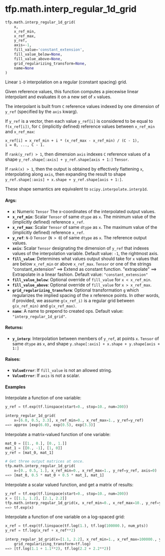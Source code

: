 <div itemscope itemtype="http://developers.google.com/ReferenceObject">
<meta itemprop="name" content="tfp.math.interp_regular_1d_grid" />
<meta itemprop="path" content="Stable" />
</div>

# tfp.math.interp_regular_1d_grid

``` python
tfp.math.interp_regular_1d_grid(
    x,
    x_ref_min,
    x_ref_max,
    y_ref,
    axis=-1,
    fill_value='constant_extension',
    fill_value_below=None,
    fill_value_above=None,
    grid_regularizing_transform=None,
    name=None
)
```

Linear `1-D` interpolation on a regular (constant spacing) grid.

Given reference values, this function computes a piecewise linear interpolant
and evaluates it on a new set of `x` values.

The interpolant is built from `C` reference values indexed by one dimension
of `y_ref` (specified by the `axis` kwarg).

If `y_ref` is a vector, then each value `y_ref[i]` is considered to be equal
to `f(x_ref[i])`, for `C` (implicitly defined) reference values between
`x_ref_min` and `x_ref_max`:

```none
x_ref[i] = x_ref_min + i * (x_ref_max - x_ref_min) / (C - 1),
i = 0, ..., C - 1.
```

If `rank(y_ref) > 1`, then dimension `axis` indexes `C` reference values of
a shape `y_ref.shape[:axis] + y_ref.shape[axis + 1:]` `Tensor`.

If `rank(x) > 1`, then the output is obtained by effectively flattening `x`,
interpolating along `axis`, then expanding the result to shape
`y_ref.shape[:axis] + x.shape + y_ref.shape[axis + 1:]`.

These shape semantics are equivalent to `scipy.interpolate.interp1d`.

#### Args:

* <b>`x`</b>: Numeric `Tensor` The x-coordinates of the interpolated output values.
* <b>`x_ref_min`</b>:  Scalar `Tensor` of same `dtype` as `x`.  The minimum value of
    the (implicitly defined) reference `x_ref`.
* <b>`x_ref_max`</b>:  Scalar `Tensor` of same `dtype` as `x`.  The maximum value of
    the (implicitly defined) reference `x_ref`.
* <b>`y_ref`</b>:  `N-D` `Tensor` (`N > 0`) of same `dtype` as `x`. The reference
    output values.
* <b>`axis`</b>:  Scalar `Tensor` designating the dimension of `y_ref` that indexes
    values of the interpolation variable.
    Default value: `-1`, the rightmost axis.
* <b>`fill_value`</b>:  Determines what values output should take for `x` values that
    are below `x_ref_min` or above `x_ref_max`. `Tensor` or one of the strings
    "constant_extension" ==> Extend as constant function. "extrapolate" ==>
    Extrapolate in a linear fashion.
    Default value: `"constant_extension"`
* <b>`fill_value_below`</b>:  Optional override of `fill_value` for `x < x_ref_min`.
* <b>`fill_value_above`</b>:  Optional override of `fill_value` for `x > x_ref_max`.
* <b>`grid_regularizing_transform`</b>:  Optional transformation `g` which regularizes
    the implied spacing of the x reference points.  In other words, if
    provided, we assume `g(x_ref_i)` is a regular grid between `g(x_ref_min)`
    and `g(x_ref_max)`.
* <b>`name`</b>:  A name to prepend to created ops.
    Default value: `"interp_regular_1d_grid"`.


#### Returns:

* <b>`y_interp`</b>:  Interpolation between members of `y_ref`, at points `x`.
    `Tensor` of same `dtype` as `x`, and shape
    `y.shape[:axis] + x.shape + y.shape[axis + 1:]`


#### Raises:

* <b>`ValueError`</b>:  If `fill_value` is not an allowed string.
* <b>`ValueError`</b>:  If `axis` is not a scalar.

#### Examples

Interpolate a function of one variable:

```python
y_ref = tf.exp(tf.linspace(start=0., stop=10., num=200))

interp_regular_1d_grid(
    x=[6.0, 0.5, 3.3], x_ref_min=0., x_ref_max=1., y_ref=y_ref)
==> approx [exp(6.0), exp(0.5), exp(3.3)]
```

Interpolate a matrix-valued function of one variable:

```python
mat_0 = [[1., 0.], [0., 1.]]
mat_1 = [[0., -1], [1, 0]]
y_ref = [mat_0, mat_1]

# Get three output matrices at once.
tfp.math.interp_regular_1d_grid(
    x=[0., 0.5, 1.], x_ref_min=0., x_ref_max=1., y_ref=y_ref, axis=0)
==> [mat_0, 0.5 * mat_0 + 0.5 * mat_1, mat_1]
```

Interpolate a scalar valued function, and get a matrix of results:

```python
y_ref = tf.exp(tf.linspace(start=0., stop=10., num=200))
x = [[1.1, 1.2], [2.1, 2.2]]
tfp.math.interp_regular_1d_grid(x, x_ref_min=0., x_ref_max=10., y_ref=y_ref)
==> tf.exp(x)
```

Interpolate a function of one variable on a log-spaced grid:

```python
x_ref = tf.exp(tf.linspace(tf.log(1.), tf.log(100000.), num_pts))
y_ref = tf.log(x_ref + x_ref**2)

interp_regular_1d_grid(x=[1.1, 2.2], x_ref_min=1., x_ref_max=100000., y_ref,
    grid_regularizing_transform=tf.log)
==> [tf.log(1.1 + 1.1**2), tf.log(2.2 + 2.2**2)]
```